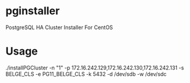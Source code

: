 # pginstaller
PostgreSQL HA Cluster Installer For CentOS

# Usage

./installPGCluster -n "1" -p 172.16.242.129,172.16.242.130,172.16.242.131 -s BELGE_CLS -e PG11_BELGE_CLS -k 5432 -d /dev/sdb -w /dev/sdc